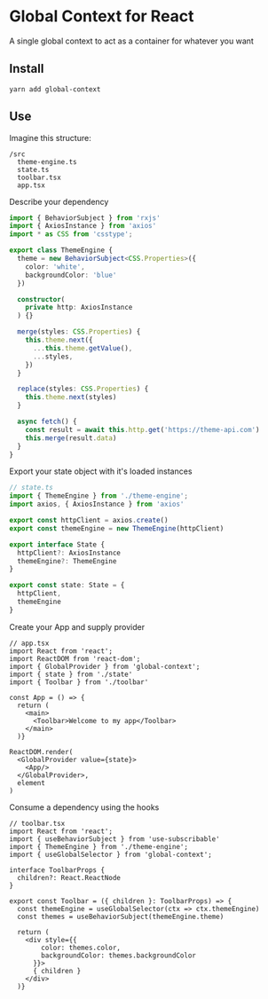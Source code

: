 # Global Context for React

A single global context to act as a container for whatever you want

## Install

```
yarn add global-context
```

## Use

Imagine this structure:

```
/src
  theme-engine.ts
  state.ts
  toolbar.tsx
  app.tsx
```

Describe your dependency

```ts
import { BehaviorSubject } from 'rxjs'
import { AxiosInstance } from 'axios'
import * as CSS from 'csstype';

export class ThemeEngine {
  theme = new BehaviorSubject<CSS.Properties>({
    color: 'white',
    backgroundColor: 'blue'
  })

  constructor(
    private http: AxiosInstance
  ) {}

  merge(styles: CSS.Properties) {
    this.theme.next({ 
      ...this.theme.getValue(),
      ...styles, 
    })
  }

  replace(styles: CSS.Properties) {
    this.theme.next(styles)
  }

  async fetch() {
    const result = await this.http.get('https://theme-api.com')
    this.merge(result.data)
  }
}

```

Export your state object with it's loaded instances

```ts
// state.ts
import { ThemeEngine } from './theme-engine';
import axios, { AxiosInstance } from 'axios'

export const httpClient = axios.create()
export const themeEngine = new ThemeEngine(httpClient)

export interface State {
  httpClient?: AxiosInstance
  themeEngine?: ThemeEngine
}

export const state: State = {
  httpClient,
  themeEngine
}

```

Create your App and supply provider

```tsx
// app.tsx
import React from 'react';
import ReactDOM from 'react-dom';
import { GlobalProvider } from 'global-context';
import { state } from './state'
import { Toolbar } from './toolbar'

const App = () => {  
  return (
    <main>
      <Toolbar>Welcome to my app</Toolbar>
    </main>
  )}

ReactDOM.render(
  <GlobalProvider value={state}>
    <App/>
  </GlobalProvider>, 
  element
)
```

Consume a dependency using the hooks

```tsx
// toolbar.tsx
import React from 'react';
import { useBehaviorSubject } from 'use-subscribable'
import { ThemeEngine } from './theme-engine';
import { useGlobalSelector } from 'global-context';

interface ToolbarProps {
  children?: React.ReactNode
}

export const Toolbar = ({ children }: ToolbarProps) => {  
  const themeEngine = useGlobalSelector(ctx => ctx.themeEngine)
  const themes = useBehaviorSubject(themeEngine.theme)

  return (
    <div style={{
        color: themes.color,
        backgroundColor: themes.backgroundColor
      }}>
      { children }
    </div>
  )}
```
